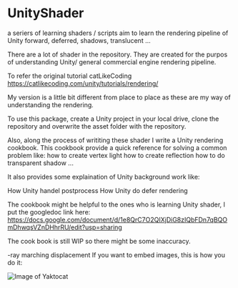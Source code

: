# UnityShader

a seriers of learning shaders / scripts aim to learn the rendering pipeline of Unity
forward, deferred, shadows, translucent ...

There are a lot of shader in the repository. They are created for the purpos of understanding Unity/ general commercial engine rendering pipeline.

To refer the original tutorial
catLikeCoding
https://catlikecoding.com/unity/tutorials/rendering/

My version is a little bit different from place to place as these are my way of understanding the rendering.

To use this package,
create a Unity project in your local drive, clone the repository and overwrite the asset folder with the repository.

Also, along the process of writiting these shader I write a Unity rendering cookbook. 
This cookbook provide a quick reference for solving a common problem like:
how to create vertex light
how to create reflection
how to do transparent shadow
...

It also provides some explaination of Unity background work like:

How Unity handel postprocess
How Unity do defer rendering

The cookbook might be helpful to the ones who is learning Unity shader, I put the googledoc link here:
https://docs.google.com/document/d/1e8QrC7O2QIXjDiG8zIQbFDn7qBQOmDhwqsVZnDHhrRU/edit?usp=sharing

The cook book is still WIP so there might be some inaccuracy.

-ray marching displacement
If you want to embed images, this is how you do it:

![Image of Yaktocat](https://octodex.github.com/images/yaktocat.png)
